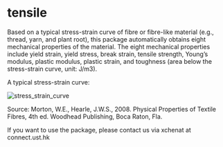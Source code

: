 # tensile
Based on a typical stress-strain curve of fibre or fibre-like material (e.g., thread, yarn, and plant root), this package automatically obtains eight mechanical properties of the material. The eight mechanical properties include yield strain, yield stress, break strain, tensile strength, Young’s modulus, plastic modulus, plastic strain, and toughness (area below the stress-strain curve, unit: J/m3).

A typical stress-strain curve:

![stress_strain_curve](https://user-images.githubusercontent.com/26657077/128602484-7ca1d6f3-b3ee-41f7-b7a3-9b4bd295f8bd.png)

Source: Morton, W.E., Hearle, J.W.S., 2008. Physical Properties of Textile Fibres, 4th ed. Woodhead Publishing, Boca Raton, Fla.

If you want to use the package, please contact us via xchenat at connect.ust.hk 
